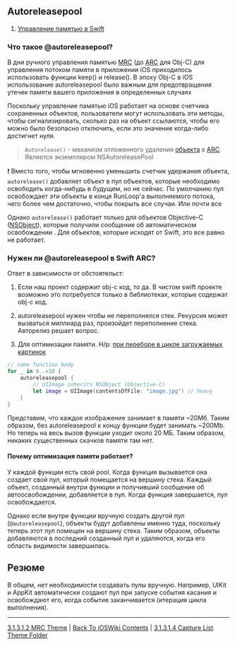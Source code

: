 ## Autoreleasepool

1. [Управление памятью в Swift](https://itnan.ru/post.php?c=1&p=592385)

### Что такое @autoreleasepool?

В дни ручного управления памятью [MRC](3.1.3.1.2%20MRC.md) (до [ARC](./3.1.3.1.1%20ARC.md) для Obj-C) для управления потоком памяти в приложении iOS приходилось использовать функции keep() и release(). В эпоху Obj-C в iOS использование autoreleasepool было важным для предотвращения утечек памяти вашего приложения в определенных случаях

Поскольку управление памятью iOS работает на основе счетчика сохраненных объектов, пользователи могут использовать эти методы, чтобы сигнализировать, сколько раз на объект ссылаются, чтобы его можно было безопасно отключить, если это значение когда-либо достигнет нуля.

> `Autorelease()` - механизм отложенного удаления [объекта](/5%20Swift/5.3%20DataRepresentations/5.2.1%20DataTypes/5.2.1.3%20ReferenceTypes/Class/ObjectLifeCycle.md) в [ARC](./3.1.3.1.1%20ARC.md). Является экземпляром NSAutoreleasePool

❗ Вместо того, чтобы мгновенно уменьшить счетчик удержания объекта, `autorelease()` добавляет объект в пул объектов, которые необходимо освободить когда-нибудь в будущем, но не сейчас. По умолчанию пул освобождает эти объекты в конце RunLoop'a выполняемого потока, чего более чем достаточно, чтобы покрыть все случаи. Или почти все

Однако `autorelease()` работает только для объектов Objective-C ([NSObject](/4%20Linkage/4.1%20Frameworks/4.1.2%20UIKit/4.1.2.5%20NSObject.md)), которые получили сообщение об автоматическом освобождении . Для объектов, которые исходят от Swift, это все равно не работает.

### Нужен ли @autoreleasepool в Swift ARC?

Ответ в зависимости от обстоятельст: 

1) Если наш проект содержит obj-c код, то да. В чистом swift проекте возможно это потребуется только в библиотеках, которые содержат obj-c код.

2) autoreleasepool нужен чтобы не переполнялся стек. Рекурсия может вызваться миллиард раз, произойдет переполнение стека. Авторелиз решает вопрос.

3) Для оптимизации памяти. Н/р: [при переборе в цикле загружаемых картинок](https://betterprogramming.pub/what-is-autorelease-pool-in-swift-c652784f329e)

```swift
// some function body
for _ in 0..<10 {
    autoreleasepool {
        // UIImage inherits NSObject (Objective-C)
        let image = UIImage(contentsOfFile: "image.jpg") // heavy
    }
}
```

Представим, что каждое изображение занимает в памяти ~20Мб. Таким образом, без autoreleasepool к концу функции будет занимать ~200Mb. Но теперь на весь вызов функции уходит около 20 МБ. Таким образом, никаких существенных скачков памяти там нет.

#### Почему оптимизация памяти работает?

У каждой функции есть свой pool. Когда функция вызывается она создает свой пул, который помещается на вершину стека. Каждый объект, созданный внутри функции и получивший сообщение об автоосвобождении, добавляется в пул. Когда функция завершается, пул освобождается.

Однако если внутри функции вручную создать другой пул (`@autoreleasepool`), объекты будут добавлены именно туда, поскольку теперь этот пул помещен на вершину стека. Таким образом, объекты добавляются в последний созданный пул и удаляются, когда его область видимости завершилась.


## Резюме

В общем, нет необходимости создавать пулы вручную. Например, UIKit и AppKit автоматически создают пул при запуске события касания и освобождают его, когда событие заканчивается (итерация цикла выполнения).

---

[3.1.3.1.2 MRC Theme](./3.1.3.1.2%20MRC.md) | [Back To iOSWiki Contents](https://github.com/eldaroid/iOSWiki) | [3.1.3.1.4 Capture List Theme Folder](./3.1.3.1.4%20CaptureList/)